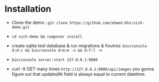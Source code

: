 Installation
============

* Clone the demo : `git clone https://github.com/ahmed-bhs/vich-demo.git`

* `cd vich-demo && composer install`
* create sqlite test database & run migrations & fixutres:
`bin/console d:d:c && bin/console d:m:m -n && d:f:l -n`
* `bin/console server:start 127.0.0.1:8080`
* curl -X GET many times `http://127.0.0.1:8080/api/images`
you gonna figure out that updatedAt field is always equal to current datetime.
